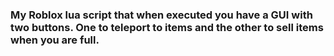 ### My Roblox lua script that when executed you have a GUI with two buttons. One to teleport to items and the other to sell items when you are full. 
